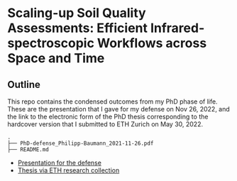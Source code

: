 # Scaling-up Soil Quality Assessments: Efficient Infrared-spectroscopic Workflows across Space and Time

## Outline

This repo contains the condensed outcomes from my PhD phase of life. These are the presentation that I gave for my defense on Nov 26, 2022, and the link to the electronic form of the PhD thesis corresponding to the hardcover version that I submitted to ETH Zurich on May 30, 2022.

```
.
├── PhD-defense_Philipp-Baumann_2021-11-26.pdf
├── README.md
```
- [Presentation for the defense](https://github.com/philipp-baumann/phd/blob/main/PhD-defense_Philipp-Baumann_2021-11-26.pdf)
- [Thesis via ETH research collection](https://www.research-collection.ethz.ch/handle/20.500.11850/549011)
